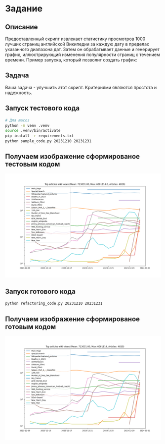 # Задание

## Описание
Предоставленный скрипт извлекает статистику просмотров 1000 лучших страниц английской Википедии за каждую дату в пределах указанного диапазона дат.
Затем он обрабатывает данные и генерирует график, иллюстрирующий изменения популярности страниц с течением времени.
Пример запуска, который позволит создать график: 

## Задача
Ваша задача - улучшить этот скрипт. Критериями являются простота и надежность.

## Запуск тестового кода
```bash
# Для macos
python -m venv .venv
source .venv/bin/activate
pip inatall -r requirements.txt
python sample_code.py 20231210 20231231
```

## Получаем изображение сформированое тестовым кодом
![График, который составил тестовый код](img/top_articles.png)

## Запуск готового кода
```bash
python refactoring_code.py 20231210 20231231
```
## Получаем изображение сформированое готовым кодом
![График, который составил готовый код](img/ref_top_articles.png)